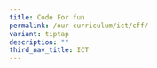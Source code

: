 ```yaml
---
title: Code For fun
permalink: /our-curriculum/ict/cff/
variant: tiptap
description: ""
third_nav_title: ICT
---
```

